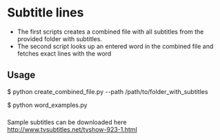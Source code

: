 # Subtitle lines
* The first scripts creates a combined file with all subtitles from the provided folder with subtitles. 
* The second script looks up an entered word in the combined file and fetches exact lines with the word  

## Usage
$ python create_combined_file.py --path /path/to/folder_with_subtitles

$ python word_examples.py 

###
Sample subtitles can be downloaded here http://www.tvsubtitles.net/tvshow-923-1.html